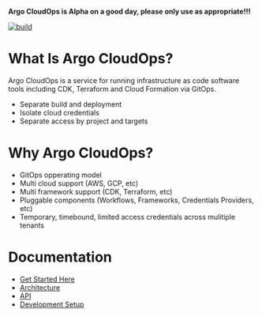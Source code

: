 **Argo CloudOps is Alpha on a good day, please only use as appropriate!!!**

[![build](https://github.com/argoproj-labs/argo-cloudops/actions/workflows/build.yaml/badge.svg)](https://github.com/argoproj-labs/argo-cloudops/actions/workflows/build.yaml)

# What Is Argo CloudOps?

Argo CloudOps is a service for running infrastructure as code software tools
including CDK, Terraform and Cloud Formation via GitOps.

* Separate build and deployment
* Isolate cloud credentials
* Separate access by project and targets

# Why Argo CloudOps?

* GitOps opperating model
* Multi cloud support (AWS, GCP, etc)
* Multi framework support (CDK, Terraform, etc)
* Pluggable components (Workflows, Frameworks, Credentials Providers, etc)
* Temporary, timebound, limited access credentials across mulitiple tenants

# Documentation

* [Get Started Here](/docs/quickstart.md)
* [Architecture](/docs/architecture.md)
* [API](/docs/api.md)
* [Development Setup](/docs/development.md)
